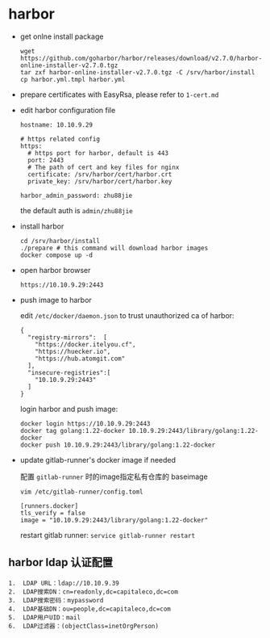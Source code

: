 # harbor

* get onlne install package
  ```
  wget https://github.com/goharbor/harbor/releases/download/v2.7.0/harbor-online-installer-v2.7.0.tgz
  tar zxf harbor-online-installer-v2.7.0.tgz -C /srv/harbor/install
  cp harbor.yml.tmpl harbor.yml
  ```
* prepare certificates with EasyRsa, please refer to `1-cert.md`
* edit harbor configuration file
  ```
  hostname: 10.10.9.29

  # https related config
  https:
    # https port for harbor, default is 443
    port: 2443
    # The path of cert and key files for nginx
    certificate: /srv/harbor/cert/harbor.crt
    private_key: /srv/harbor/cert/harbor.key
    
  harbor_admin_password: zhu88jie
  ```
  the default auth is `admin/zhu88jie`

* install harbor
  ```
  cd /srv/harbor/install
  ./prepare # this command will download harbor images
  docker compose up -d
  ```
* open harbor browser
  ```
  https://10.10.9.29:2443
  ```
* push image to harbor

  edit `/etc/docker/daemon.json` to trust unauthorized ca of harbor:

  ```
  {
    "registry-mirrors":  [
      "https://docker.itelyou.cf",
      "https://huecker.io",
      "https://hub.atomgit.com"
    ],
    "insecure-registries":[
      "10.10.9.29:2443"
    ]
  }
  ```

  login harbor and push image:

  ```
  docker login https://10.10.9.29:2443
  docker tag golang:1.22-docker 10.10.9.29:2443/library/golang:1.22-docker
  docker push 10.10.9.29:2443/library/golang:1.22-docker
  ```
* update gitlab-runner's docker image if needed

  配置 `gitlab-runner` 时的image指定私有仓库的 baseimage
  
  ```
  vim /etc/gitlab-runner/config.toml
  
  [runners.docker]
  tls_verify = false
  image = "10.10.9.29:2443/library/golang:1.22-docker"
  ```

    restart gitlab runner:
    `service gitlab-runner restart`
  
## harbor ldap 认证配置

```
1.	LDAP URL：ldap://10.10.9.39
2.	LDAP搜索DN：cn=readonly,dc=capitaleco,dc=com
3.	LDAP搜索密码：mypassword
4.	LDAP基础DN：ou=people,dc=capitaleco,dc=com
5.	LDAP用户UID：mail
6.	LDAP过滤器：(objectClass=inetOrgPerson)
```